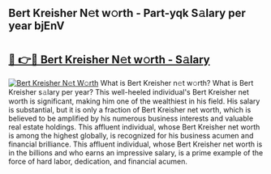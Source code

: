 ## Bert Kreisher N𝚎t w𝚘rth - Part-yqk S𝚊lary per year bjEnV

# <h2><a href="http://gc4e59.nevu.top/?p=Bert+Kreisher">🔗 👉🔴 Bert Kreisher N𝚎t w𝚘rth - S𝚊lary</a></h2>

[![Bert Kreisher N𝚎t W𝚘rth](https://i.imgur.com/Oavwk0R.jpeg)](http://gc4e59.nevu.top/?p=Bert+Kreisher)
What is Bert Kreisher n𝚎t w𝚘rth? What is Bert Kreisher s𝚊lary per year?
This well-heeled individual's Bert Kreisher net worth is significant, making him one of the wealthiest in his field. His salary is substantial, but it is only a fraction of Bert Kreisher net worth, which is believed to be amplified by his numerous business interests and valuable real estate holdings. This affluent individual, whose Bert Kreisher net worth is among the highest globally, is recognized for his business acumen and financial brilliance. This affluent individual, whose Bert Kreisher net worth is in the billions and who earns an impressive salary, is a prime example of the force of hard labor, dedication, and financial acumen.
